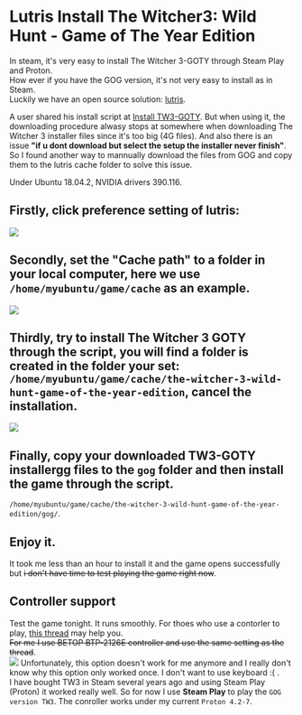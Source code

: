 Lutris Install The Witcher3: Wild Hunt - Game of The Year Edition
==========
In steam, it's very easy to install The Witcher 3-GOTY through Steam Play and Proton.  
How ever if you have the GOG version, it's not very easy to install as in Steam.   
Luckily we have an open source solution: [lutris](https://github.com/lutris/lutris).  

A user shared his install script at [Install TW3-GOTY](https://github.com/lutris/lutris). But when using it, the downloading procedure alwasy stops at somewhere when downloading The Witcher 3 installer files since it's too big (4G files). And also there is an issue __"if u dont download but select the setup the installer never finish"__.  
So I found another way to mannually download the files from GOG and copy them to the lutris cache folder to solve this issue.

Under Ubuntu 18.04.2, NVIDIA drivers 390.116.

## Firstly, click preference setting of lutris:  
![](https://user-images.githubusercontent.com/7792396/59961926-86334380-9511-11e9-978b-c31378e2234a.png)   
## Secondly, set the "Cache path"  to  a folder in your local computer, here we use `/home/myubuntu/game/cache` as an example.  
![](https://user-images.githubusercontent.com/7792396/59961942-90edd880-9511-11e9-852c-0aef3b13d06d.png)  
## Thirdly, try to install The Witcher 3 GOTY through the script, you will find a folder is created in the folder your set: `/home/myubuntu/game/cache/the-witcher-3-wild-hunt-game-of-the-year-edition`,  cancel the installation.  
![](https://user-images.githubusercontent.com/7792396/59962058-eb3b6900-9512-11e9-98f1-75d024496675.png)  

## Finally, copy your downloaded TW3-GOTY installergg files to the `gog` folder and then install the game through the script.
`/home/myubuntu/game/cache/the-witcher-3-wild-hunt-game-of-the-year-edition/gog/`.  

## Enjoy it.  

It took me less than an hour to install it and the game opens successfully but ~~i don't have time to test playing the game right now~~.  

## Controller support
Test the game tonight. It runs smoothly. For thoes who use a contorler to play, [this thread](https://forums.lutris.net/t/controller-joypad-setup-in-lutris-with-wine-steam/1204/2) may help you.  
~~For me I use BETOP BTP-2126E controller and use the same setting as the thread~~.  
![](https://user-images.githubusercontent.com/7792396/59964685-606c6580-9536-11e9-94a0-66e5e5f15f3b.png)
Unfortunately, this option doesn't work for me anymore and I really don't know why this option only worked once. I don't want to use keyboard :( .  
I have bought TW3 in Steam several years ago and using Steam Play (Proton) it worked really well. So for now I use __Steam Play__ to play the `GOG version TW3`. The conroller works under my current `Proton 4.2-7`.
